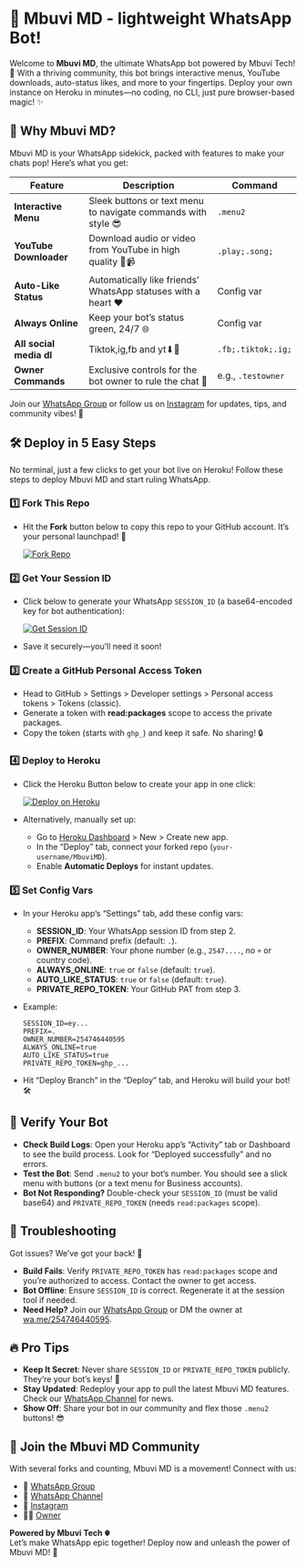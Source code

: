 # 🚀 Mbuvi MD - lightweight WhatsApp Bot!

Welcome to **Mbuvi MD**, the ultimate WhatsApp bot powered by Mbuvi Tech! 🎉 With a thriving community, this bot brings interactive menus, YouTube downloads, auto-status likes, and more to your fingertips. Deploy your own instance on Heroku in minutes—no coding, no CLI, just pure browser-based magic! ✨

## 🌟 Why Mbuvi MD?

Mbuvi MD is your WhatsApp sidekick, packed with features to make your chats pop! Here’s what you get:

| **Feature**          | **Description**                                              | **Command**       |
|----------------------|--------------------------------------------------------------|-------------------|
| **Interactive Menu** | Sleek buttons or text menu to navigate commands with style 😎 | `.menu2`          |
| **YouTube Downloader** | Download audio or video from YouTube in high quality 🎵📹   | `.play;.song;` |
| **Auto-Like Status** | Automatically like friends’ WhatsApp statuses with a heart ❤️ | Config var        |
| **Always Online**    | Keep your bot’s status green, 24/7 🌐                        | Config var        |
| **All social media dl**    | Tiktok,ig,fb and yt⬇🔽 | `.fb;.tiktok;.ig;` |
| **Owner Commands**   | Exclusive controls for the bot owner to rule the chat 👑      | e.g., `.testowner`    |

Join our [WhatsApp Group](https://chat.whatsapp.com/JZxR4t6JcMv66OEiRRCB2P) or follow us on [Instagram](https://www.instagram.com/_mbuvi_) for updates, tips, and community vibes! 🚀

## 🛠️ Deploy in 5 Easy Steps

No terminal, just a few clicks to get your bot live on Heroku! Follow these steps to deploy Mbuvi MD and start ruling WhatsApp.

### 1️⃣ Fork This Repo

- Hit the **Fork** button below to copy this repo to your GitHub account. It’s your personal launchpad! 🚀

  [![Fork Repo](https://img.shields.io/badge/FORK-blue?logo=github)](https://github.com/cheekydavy/MBUVIMD/fork)


### 2️⃣ Get Your Session ID

- Click below to generate your WhatsApp `SESSION_ID` (a base64-encoded key for bot authentication):

  [![Get Session ID](https://img.shields.io/badge/Session-blue?logo=heroku)](https://mbuvi-md-pair-6a1316688343.herokuapp.com)

- Save it securely—you’ll need it soon!

### 3️⃣ Create a GitHub Personal Access Token

- Head to GitHub > Settings > Developer settings > Personal access tokens > Tokens (classic).
- Generate a token with **read:packages** scope to access the private packages.
- Copy the token (starts with `ghp_`) and keep it safe. No sharing! 🔒

### 4️⃣ Deploy to Heroku

- Click the Heroku Button below to create your app in one click:

  [![Deploy on Heroku](https://img.shields.io/badge/Deploy-Heroku-green?logo=heroku)](https://heroku.com/deploy?template=https://github.com/cheekydavy/MbuviMD)

- Alternatively, manually set up:
  - Go to [Heroku Dashboard](https://dashboard.heroku.com) > New > Create new app.
  - In the “Deploy” tab, connect your forked repo (`your-username/MbuviMD`).
  - Enable **Automatic Deploys** for instant updates.

### 5️⃣ Set Config Vars

- In your Heroku app’s “Settings” tab, add these config vars:
  - **SESSION_ID**: Your WhatsApp session ID from step 2.
  - **PREFIX**: Command prefix (default: `.`).
  - **OWNER_NUMBER**: Your phone number (e.g., `2547....`, no `+` or country code).
  - **ALWAYS_ONLINE**: `true` or `false` (default: `true`).
  - **AUTO_LIKE_STATUS**: `true` or `false` (default: `true`).
  - **PRIVATE_REPO_TOKEN**: Your GitHub PAT from step 3.

- Example:
  ```
  SESSION_ID=ey...
  PREFIX=.
  OWNER_NUMBER=254746440595
  ALWAYS_ONLINE=true
  AUTO_LIKE_STATUS=true
  PRIVATE_REPO_TOKEN=ghp_...
  ```

- Hit “Deploy Branch” in the “Deploy” tab, and Heroku will build your bot! 🛠️

## 🎉 Verify Your Bot

- **Check Build Logs**: Open your Heroku app’s “Activity” tab or Dashboard to see the build process. Look for “Deployed successfully” and no errors.
- **Test the Bot**: Send `.menu2` to your bot’s number. You should see a slick menu with buttons (or a text menu for Business accounts).
- **Bot Not Responding?** Double-check your `SESSION_ID` (must be valid base64) and `PRIVATE_REPO_TOKEN` (needs `read:packages` scope).

## 🛑 Troubleshooting

Got issues? We’ve got your back! 💪

- **Build Fails**: Verify `PRIVATE_REPO_TOKEN` has `read:packages` scope and you’re authorized to access. Contact the owner to get access.
- **Bot Offline**: Ensure `SESSION_ID` is correct. Regenerate it at the session tool if needed.
- **Need Help?** Join our [WhatsApp Group](https://chat.whatsapp.com/JZxR4t6JcMv66OEiRRCB2P) or DM the owner at [wa.me/254746440595](https://wa.me/254746440595).

## 🔥 Pro Tips

- **Keep It Secret**: Never share `SESSION_ID` or `PRIVATE_REPO_TOKEN` publicly. They’re your bot’s keys! 🔑
- **Stay Updated**: Redeploy your app to pull the latest Mbuvi MD features. Check our [WhatsApp Channel](https://whatsapp.com/channel/0029VaPZWbY1iUxVVRIIOm0D) for news.
- **Show Off**: Share your bot in our community and flex those `.menu2` buttons! 😎

## 🤝 Join the Mbuvi MD Community

With several forks and counting, Mbuvi MD is a movement! Connect with us:

- 📱 [WhatsApp Group](https://chat.whatsapp.com/JZxR4t6JcMv66OEiRRCB2P)
- 📢 [WhatsApp Channel](https://whatsapp.com/channel/0029VaPZWbY1iUxVVRIIOm0D)
- 📸 [Instagram](https://www.instagram.com/_mbuvi_)
- 👨‍💻 [Owner](https://wa.me/254746440595)

**Powered by Mbuvi Tech ☬**  
Let’s make WhatsApp epic together! Deploy now and unleash the power of Mbuvi MD! 🚀
